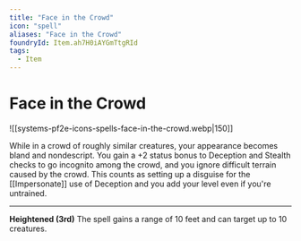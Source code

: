 ```yaml
---
title: "Face in the Crowd"
icon: "spell"
aliases: "Face in the Crowd"
foundryId: Item.ah7H0iAYGmTtgRId
tags:
  - Item
---
```


# Face in the Crowd
![[systems-pf2e-icons-spells-face-in-the-crowd.webp|150]]

While in a crowd of roughly similar creatures, your appearance becomes bland and nondescript. You gain a +2 status bonus to Deception and Stealth checks to go incognito among the crowd, and you ignore difficult terrain caused by the crowd. This counts as setting up a disguise for the [[Impersonate]] use of Deception and you add your level even if you're untrained.

* * *

**Heightened (3rd)** The spell gains a range of 10 feet and can target up to 10 creatures.
